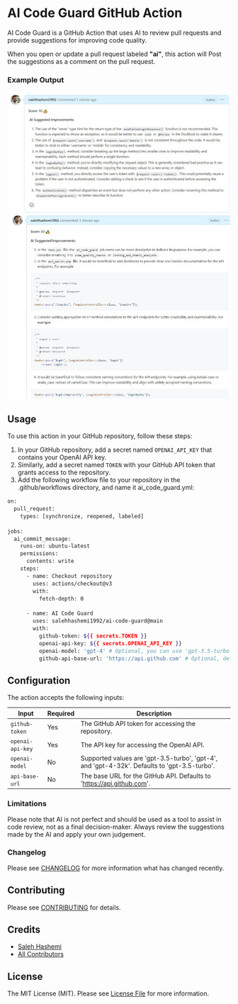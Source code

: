 # AI Code Guard GitHub Action

AI Code Guard is a GitHub Action that uses AI to review pull requests and provide suggestions for improving code quality.

When you open or update a pull request labeled **"ai"**, this action will Post the suggestions as a comment on the pull request.

### Example Output
![](./img/sample1.jpg)
![](./img/sample2.jpg)

## Usage
To use this action in your GitHub repository, follow these steps:

1. In your GitHub repository, add a secret named `OPENAI_API_KEY` that contains your OpenAI API key.
2. Similarly, add a secret named `TOKEN` with your GitHub API token that grants access to the repository.
3. Add the following workflow file to your repository in the .github/workflows directory, and name it ai_code_guard.yml:

```bash
on:
  pull_request:
    types: [synchronize, reopened, labeled]

jobs:
  ai_commit_message:
    runs-on: ubuntu-latest
    permissions:
      contents: write
    steps:
      - name: Checkout repository
        uses: actions/checkout@v3
        with:
          fetch-depth: 0

      - name: AI Code Guard
        uses: salehhashemi1992/ai-code-guard@main
        with:
          github-token: ${{ secrets.TOKEN }}
          openai-api-key: ${{ secrets.OPENAI_API_KEY }}
          openai-model: 'gpt-4' # Optional, you can use 'gpt-3.5-turbo' or 'gpt-4-32k' as well.
          github-api-base-url: 'https://api.github.com' # Optional, defaults to 'https://api.github.com'
```

## Configuration

The action accepts the following inputs:

| Input          | Required | Description |
|----------------|-|-|
| `github-token`   | Yes | The GitHub API token for accessing the repository. |
| `openai-api-key` | Yes | The API key for accessing the OpenAI API. |
| `openai-model`   | No | Supported values are 'gpt-3.5-turbo', 'gpt-4', and 'gpt-4-32k'. Defaults to 'gpt-3.5-turbo'.|
| `api-base-url`   | No | The base URL for the GitHub API. Defaults to 'https://api.github.com'.|

### Limitations
Please note that AI is not perfect and should be used as a tool to assist in code review, not as a final decision-maker. Always review the suggestions made by the AI and apply your own judgement.

### Changelog

Please see [CHANGELOG](CHANGELOG.md) for more information what has changed recently.

## Contributing

Please see [CONTRIBUTING](CONTRIBUTING.md) for details.

## Credits

-   [Saleh Hashemi](https://github.com/salehhashemi1992)
-   [All Contributors](../../contributors)

## License

The MIT License (MIT). Please see [License File](LICENSE) for more information.